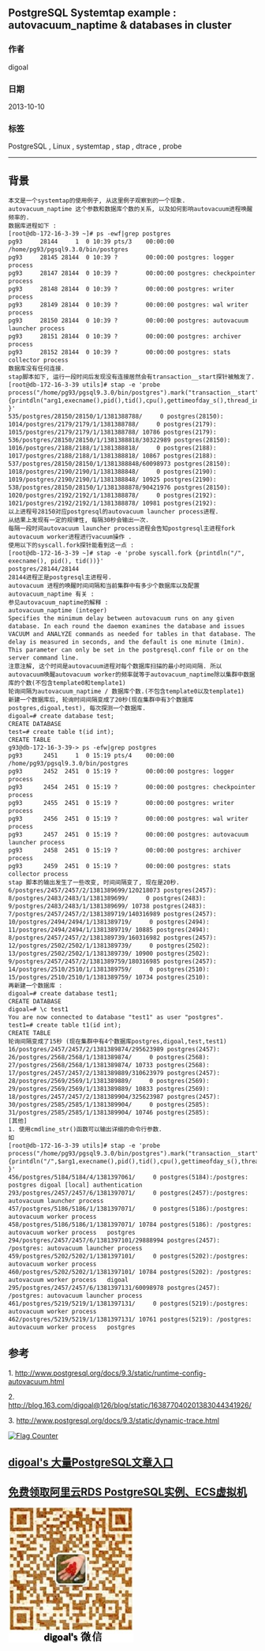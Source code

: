 ## PostgreSQL Systemtap example : autovacuum_naptime & databases in cluster   
                                     
### 作者                                 
digoal                                   
                               
### 日期                                                  
2013-10-10                               
                                
### 标签                               
PostgreSQL , Linux , systemtap , stap , dtrace , probe                                
                                                                 
----                                         
                                                                             
## 背景      
```  
本文是一个systemtap的使用例子, 从这里例子观察到的一个现象.  
autovacuum_naptime 这个参数和数据库个数的关系, 以及如何影响autovacuum进程唤醒频率的.  
数据库进程如下 :   
[root@db-172-16-3-39 ~]# ps -ewf|grep postgres  
pg93     28144     1  0 10:39 pts/3    00:00:00 /home/pg93/pgsql9.3.0/bin/postgres  
pg93     28145 28144  0 10:39 ?        00:00:00 postgres: logger process            
pg93     28147 28144  0 10:39 ?        00:00:00 postgres: checkpointer process      
pg93     28148 28144  0 10:39 ?        00:00:00 postgres: writer process            
pg93     28149 28144  0 10:39 ?        00:00:00 postgres: wal writer process        
pg93     28150 28144  0 10:39 ?        00:00:00 postgres: autovacuum launcher process     
pg93     28151 28144  0 10:39 ?        00:00:00 postgres: archiver process          
pg93     28152 28144  0 10:39 ?        00:00:00 postgres: stats collector process  
数据库没有任何连接.  
stap脚本如下, 运行一段时间后发现没有连接居然会有transaction__start探针被触发了.  
[root@db-172-16-3-39 utils]# stap -e 'probe process("/home/pg93/pgsql9.3.0/bin/postgres").mark("transaction__start") {printdln("arg1,execname(),pid(),tid(),cpu(),gettimeofday_s(),thread_indent(1)); }'  
535/postgres/28150/28150/1/1381388788/     0 postgres(28150):  
1014/postgres/2179/2179/1/1381388788/     0 postgres(2179):  
1015/postgres/2179/2179/1/1381388788/ 10786 postgres(2179):   
536/postgres/28150/28150/1/1381388818/30322989 postgres(28150):   
1016/postgres/2188/2188/1/1381388818/     0 postgres(2188):  
1017/postgres/2188/2188/1/1381388818/ 10867 postgres(2188):   
537/postgres/28150/28150/1/1381388848/60098973 postgres(28150):    
1018/postgres/2190/2190/1/1381388848/     0 postgres(2190):  
1019/postgres/2190/2190/1/1381388848/ 10925 postgres(2190):   
538/postgres/28150/28150/1/1381388878/90421976 postgres(28150):     
1020/postgres/2192/2192/1/1381388878/     0 postgres(2192):  
1021/postgres/2192/2192/1/1381388878/ 10981 postgres(2192):   
以上进程号28150对应postgresql的autovacuum launcher process进程.  
从结果上发现有一定的规律性, 每隔30秒会输出一次.  
每隔一段时间autovacuum launcher process进程会告知postgresql主进程fork autovacuum worker进程进行vacuum操作 .  
使用以下的syscall.fork探针能看到这一点 :   
[root@db-172-16-3-39 ~]# stap -e 'probe syscall.fork {printdln("/", execname(), pid(), tid())}'  
postgres/28144/28144  
28144进程正是postgresql主进程号.  
autovacuum 进程的唤醒时间间隔和当前集群中有多少个数据库以及配置autovacuum_naptime 有关 :   
参见autovacuum_naptime的解释 :   
autovacuum_naptime (integer)  
Specifies the minimum delay between autovacuum runs on any given database. In each round the daemon examines the database and issues VACUUM and ANALYZE commands as needed for tables in that database. The delay is measured in seconds, and the default is one minute (1min). This parameter can only be set in the postgresql.conf file or on the server command line.  
注意注解, 这个时间是autovacuum进程对每个数据库扫描的最小时间间隔. 所以autovacuum唤醒autovacuum worker的频率就等于autovacuum_naptime除以集群中数据库的个数(不包含template0和template1)  
轮询间隔为autovacuum_naptime / 数据库个数.(不包含template0以及template1)  
新建一个数据库后, 轮询时间间隔变成了20秒(现在集群中有3个数据库postgres,digoal,test), 每次探测一个数据库.  
digoal=# create database test;  
CREATE DATABASE  
test=# create table t(id int);  
CREATE TABLE  
g93@db-172-16-3-39-> ps -efw|grep postgres  
pg93      2451     1  0 15:19 pts/4    00:00:00 /home/pg93/pgsql9.3.0/bin/postgres  
pg93      2452  2451  0 15:19 ?        00:00:00 postgres: logger process            
pg93      2454  2451  0 15:19 ?        00:00:00 postgres: checkpointer process      
pg93      2455  2451  0 15:19 ?        00:00:00 postgres: writer process            
pg93      2456  2451  0 15:19 ?        00:00:00 postgres: wal writer process        
pg93      2457  2451  0 15:19 ?        00:00:00 postgres: autovacuum launcher process     
pg93      2458  2451  0 15:19 ?        00:00:00 postgres: archiver process          
pg93      2459  2451  0 15:19 ?        00:00:00 postgres: stats collector process     
stap 脚本的输出发生了一些改变, 时间间隔变了, 现在是20秒.  
6/postgres/2457/2457/2/1381389699/120218073 postgres(2457):       
8/postgres/2483/2483/1/1381389699/     0 postgres(2483):  
9/postgres/2483/2483/1/1381389699/ 10738 postgres(2483):   
7/postgres/2457/2457/2/1381389719/140316989 postgres(2457):        
10/postgres/2494/2494/1/1381389719/     0 postgres(2494):  
11/postgres/2494/2494/1/1381389719/ 10885 postgres(2494):   
8/postgres/2457/2457/2/1381389739/160316982 postgres(2457):         
12/postgres/2502/2502/1/1381389739/     0 postgres(2502):  
13/postgres/2502/2502/1/1381389739/ 10900 postgres(2502):   
9/postgres/2457/2457/2/1381389759/180316985 postgres(2457):          
14/postgres/2510/2510/1/1381389759/     0 postgres(2510):  
15/postgres/2510/2510/1/1381389759/ 10734 postgres(2510):   
再新建一个数据库 :   
digoal=# create database test1;  
CREATE DATABASE  
digoal=# \c test1  
You are now connected to database "test1" as user "postgres".  
test1=# create table t1(id int);  
CREATE TABLE  
轮询间隔变成了15秒 (现在集群中有4个数据库postgres,digoal,test,test1)  
16/postgres/2457/2457/2/1381389874/295623989 postgres(2457):                 
26/postgres/2568/2568/1/1381389874/     0 postgres(2568):  
27/postgres/2568/2568/1/1381389874/ 10733 postgres(2568):   
17/postgres/2457/2457/2/1381389889/310623979 postgres(2457):                  
28/postgres/2569/2569/1/1381389889/     0 postgres(2569):  
29/postgres/2569/2569/1/1381389889/ 10833 postgres(2569):   
18/postgres/2457/2457/2/1381389904/325623987 postgres(2457):                   
30/postgres/2585/2585/1/1381389904/     0 postgres(2585):  
31/postgres/2585/2585/1/1381389904/ 10746 postgres(2585):   
[其他]  
1. 使用cmdline_str()函数可以输出详细的命令行参数.  
如  
[root@db-172-16-3-39 utils]# stap -e 'probe process("/home/pg93/pgsql9.3.0/bin/postgres").mark("transaction__start") {printdln("/",$arg1,execname(),pid(),tid(),cpu(),gettimeofday_s(),thread_indent(1),cmdline_str()); }'  
456/postgres/5184/5184/4/1381397061/     0 postgres(5184):/postgres: postgres digoal [local] authentication  
293/postgres/2457/2457/6/1381397071/     0 postgres(2457):/postgres: autovacuum launcher process     
457/postgres/5186/5186/1/1381397071/     0 postgres(5186):/postgres: autovacuum worker process     
458/postgres/5186/5186/1/1381397071/ 10784 postgres(5186): /postgres: autovacuum worker process   postgres  
294/postgres/2457/2457/6/1381397101/29888994 postgres(2457): /postgres: autovacuum launcher process     
459/postgres/5202/5202/1/1381397101/     0 postgres(5202):/postgres: autovacuum worker process     
460/postgres/5202/5202/1/1381397101/ 10784 postgres(5202): /postgres: autovacuum worker process   digoal  
295/postgres/2457/2457/6/1381397131/60098978 postgres(2457):  /postgres: autovacuum launcher process     
461/postgres/5219/5219/1/1381397131/     0 postgres(5219):/postgres: autovacuum worker process     
462/postgres/5219/5219/1/1381397131/ 10761 postgres(5219): /postgres: autovacuum worker process   postgres  
```  
  
## 参考  
1\. http://www.postgresql.org/docs/9.3/static/runtime-config-autovacuum.html  
  
2\. http://blog.163.com/digoal@126/blog/static/163877040201383044341926/  
  
3\. http://www.postgresql.org/docs/9.3/static/dynamic-trace.html  
  
<a rel="nofollow" href="http://info.flagcounter.com/h9V1"  ><img src="http://s03.flagcounter.com/count/h9V1/bg_FFFFFF/txt_000000/border_CCCCCC/columns_2/maxflags_12/viewers_0/labels_0/pageviews_0/flags_0/"  alt="Flag Counter"  border="0"  ></a>  
  
  
  
  
  
  
## [digoal's 大量PostgreSQL文章入口](https://github.com/digoal/blog/blob/master/README.md "22709685feb7cab07d30f30387f0a9ae")
  
  
## [免费领取阿里云RDS PostgreSQL实例、ECS虚拟机](https://free.aliyun.com/ "57258f76c37864c6e6d23383d05714ea")
  
  
![digoal's weixin](../pic/digoal_weixin.jpg "f7ad92eeba24523fd47a6e1a0e691b59")
  
